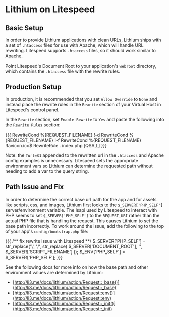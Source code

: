 # Lithium on Litespeed

## Basic Setup

In order to provide Lithium applications with clean URLs, Lithium ships with a set of `.htaccess` files for use with Apache, which will handle URL rewriting.  Litespeed supports `.htaccess` files, so it should work similar to Apache.

Point Litespeed's Document Root to your application's `webroot` directory, which contains the `.htaccess` file with the rewrite rules.

## Production Setup

In production, it is recommended that you set `Allow Override` to `None` and instead place the rewrite rules in the `Rewrite` section of your Virtual Host in Litespeed's control panel.

In the `Rewrite` section, set `Enable Rewrite` to `Yes` and paste the following into the `Rewrite Rules` section:

{{{
RewriteCond %{REQUEST_FILENAME} !-d
RewriteCond %{REQUEST_FILENAME} !-f
RewriteCond %{REQUEST_FILENAME} !favicon.ico$
RewriteRule . index.php [QSA,L]
}}}

Note: the `?url=$1` appended to the rewritten url in the `.htaccess` and Apache config examples is unnecessary.  Litespeed sets the appropriate environment vars so Lithium can determine the requested path without needing to add a var to the query string.

## Path Issue and Fix

In order to determine the correct base url path for the app and for assets like scripts, css, and images, Lithium first looks to the `$_SERVER['PHP_SELF']` server/environment variable.  The lsapi used by Litespeed to interact with PHP seems to set `$_SERVER['PHP_SELF']` to the `REQUEST_URI` rather than the actual PHP file that is handling the request.  This causes Lithium to set the base path incorrectly.  To work around the issue, add the following to the top of your app's `config/bootstrap.php` file:

{{{
/** fix rewrite issue with Litespeed **/
$_SERVER['PHP_SELF'] = str_replace('\\', '/', str_replace(
	$_SERVER['DOCUMENT_ROOT'], '', $_SERVER['SCRIPT_FILENAME']
));
$_ENV['PHP_SELF'] = $_SERVER['PHP_SELF'];
}}}

See the following docs for more info on how the base path and other environment values are determined by Lithium:

* [http://li3.me/docs/lithium/action/Request::_base()](http://li3.me/docs/lithium/action/Request::_base)
* [http://li3.me/docs/lithium/action/Request::env()](http://li3.me/docs/lithium/action/Request::env)
* [http://li3.me/docs/lithium/action/Request::_init()](http://li3.me/docs/lithium/action/Request::_init)


